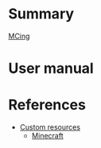 # Summary

[MCing](README.md)

# User manual

# References

- [Custom resources](crd.md)
  - [Minecraft](crd_minecraft.md)
